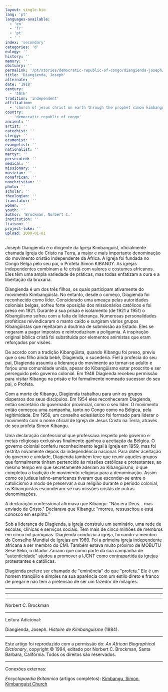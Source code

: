 ```yaml
---
layout: single-bio
lang: 'pt'
languages-available:
  - 'en'
  - 'fr'
  - 'pt'
  - ' '
index: 'secondary'
categories: 'd'
eulogy: ''
history: ''
memory: ''
obituary: ''
permalink: '/pt/stories/democratic-republic-of-congo/diangienda-joseph/'
title: 'Diangienda, Joseph'
alternate: ''
date: '1918'
century:
  - '20th'
tradition: 'independent'
affiliation:
  - 'church of jesus christ on earth through the prophet simon kimbangu'
country:
  - 'democratic republic of congo'
ancient: ''
artist: ''
catechist: ''
clergy: ''
ecumenist: ''
evangelist: ''
nationalist: ''
martyr: ''
persecuted: ''
medical: ''
missionary: ''
musician: ''
nonafrican: ''
nonchristian: ''
photo: ''
scholar: ''
theologian: ''
translator: ''
women: ''
youth: ''
author: 'Brockman, Norbert C.'
institution: ''
liaison: ''
project-luke: ''
upload: 2000-01-01
---
```



Joseph Diangienda é o dirigente da Igreja Kimbanguist, oficialmente chamada Igreja de Cristo na Terra, a maior e mais importante denominação do movimento cristão independente da África. A Igreja foi fundada no Congo Belga pelo seu pai, o Profeta Simon KIBANGY. As igrejas independentes combinam a fé cristã com valores e costumes africanos. Eles têm uma ampla variedade de práticas, mas todas enfatizam a cura e a libertação da bruxaria.

Diangienda é um dos três filhos, os quais participam ativamente do movimento Kimbangüista. No entanto, desde o começo, Diagienda foi reconhecido como líder. Considerado uma ameaça pelas autoridades coloniais belgas, sofreu forte oposição dos missionários católicos e foi preso em 1921. Durante a sua prisão e isolamento (de 1921 a 1951) o Kibangüismo sofreu com a falta de liderança. Numerosas personalidades proféticas reivindicaram o manto caído e surgiram vários grupos Kibangüistas que rejeitaram a doutrina de submissão ao Estado. Eles se negaram a pagar impostos e reintroduziram a poligamia. A inspiração original bíblica cristã foi substituída por elementos animistas que eram reforçados por visões.

De acordo com a tradição Kibangüista, quando Kibangu foi preso, previu que o seu filho ainda bebê, Diagienda, o sucederia. Fiel à profecia do seu pai, Diagienda assumiu a liderança do movimento ao tornar-se adulto e forjou uma comunidade unida, apesar do Kibangüismo estar proscrito e ser perseguido pelo governo colonial. Em 1948 Diagienda recebeu permissão para visitar Kibangu na prisão e foi formalmente nomeado sucessor do seu pai, o Profeta.

Com a morte de Kibangu, Diagienda trabalhou para unir os grupos dispersos dos seus discípulos. Em 1954 eles reconheceram Diagienda, então secretário do governador provincial, como o seu líder. O movimento então começou uma campanha, tanto no Congo como na Bélgica, pela legitimidade. Em 1956, um conselho eclesiástico foi formado para liderar o movimento com o nome oficial de Igreja de Jesus Cristo na Terra, através de seu profeta Simon Kibangu.

Uma declaração confessional que professava respeito pelo governo e metas religiosas exclusivas finalmente ganhou a aceitação da Bélgica. O governo colonial conferiu reconhecimento legal à Igreja em 1959, mas foi restrita novamente depois da independência nacional. Para obter aceitação do governo e unidade, Diagienda também teve que reunir aqueles grupos que formalmente tinham pertencido às missões católicas e protestantes, ao mesmo tempo em que secretamente aderiam ao Kibangüismo, o que completou a tradição de movimento religioso para a denominação. Assim como os judeus latino-americanos tiveram que esconder-se entre o catolicismo a modo de preservar a sua religião durante o período colonial, os Kibangüistas esconderam-se nas missões cristãs de outras denominações.

A declaração confessional afirmava que Kibangu: "Não era Deus... mas enviado de Cristo." Declarava que Kibangu: "morreu, ressuscitou e está conosco em espírito."

Sob a liderança de Diagienda, a igreja construiu um seminário, uma rede de escolas, clínicas e serviços sociais. Tem mais de cinco milhões de membros em cinco mil paróquias. Diagienda conduziu a igreja, tornando-a membro do Conselho Mundial de Igrejas em 1969. Foi a primeira igreja independente africana a ser membro do CMI. Também estava muito próximo de MOBUTU Sese Seko, o ditador Zariano que como parte da sua campanha de "autenticidade" ajudou a promover a IJCNT como contrapartida às igrejas protestantes e católicas.

Diagienda prefere ser chamado de "eminência" do que "profeta." Ele é um homem tranqüilo e simples na sua aparência com um estilo direto e franco de pregar e não tem a pretensão de ser um fazedor de milagres.

________________________________________

________________________________________

________________________________________

Norbert C. Brockman

---

Leitura Adicional:

Diangienda, Joseph. *Histoire de Kimbanguisme* (1984).

---

Este artigo foi reproduzido com a permissão do: *An African Biographical Dictionary*, copyright © 1994, editado por Norbert C. Brockman, Santa Barbara, Califórnia. Todos os direitos são reservados.

---

Conexões externas:

*Encyclopaedia Britannica* (artigos completos): [Kimbangu, Simon](http://www.britannica.com/eb/article-9045460/Simon-Kimbangu), [Kimbanguist Church](http://www.britannica.com/EBchecked/topic/317916/Kimbanguist-Church)